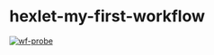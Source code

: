 # hexlet-my-first-workflow

[![wf-probe](https://github.com/Shmelevick/hexlet-my-first-workflow/actions/workflows/wf_probe.yml/badge.svg)](https://github.com/Shmelevick/hexlet-my-first-workflow/actions/workflows/wf_probe.yml)
